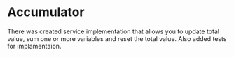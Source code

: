 # Accumulator

There was created service implementation that allows you to update total value, sum one or more variables and reset the total value. Also added tests for implamentaion.
